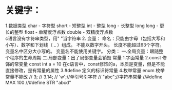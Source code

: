 # 关键字：  
1.数据类型 char - 字符型 short - 短整型 int - 整型 long - 长整型 long long - 更长的整型 float - 单精度浮点数 double - 双精度浮点数  
        c语言没有字符串类型，用" "当字符串
       2.
变量：
      命名：只能由字母（包括大写和小写）、数字和下划线（ _ ）组成。
           不能以数字开头。
           长度不能超过63个字符。
           变量名中区分大小写的。
           变量名不能使用关键字。
      分类：
          一.全局变量：跟随整个程序的生命周期
          二.局部变量：出了局部变量会销毁
常量
    1.字面常量
    2.const 修饰的常变量  const int a = 10  在c语言中，const修饰的a，本质是变量，但是不能直接修改，是有常量的属性
    3.#define 定义的标识符常量
    4.枚举常量   enum  枚举常量不能改
         //	3;
         //	3.14;
         //	'w';//单引号引字符
         //	"abc";//字符串常量
         //#define MAX 100
         //#define STR "abcd"
